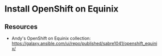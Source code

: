 # Install OpenShift on Equinix

## Resources
- Andy's OpenShift on Equinix collection: <https://galaxy.ansible.com/ui/repo/published/sabre1041/openshift_equinix/>